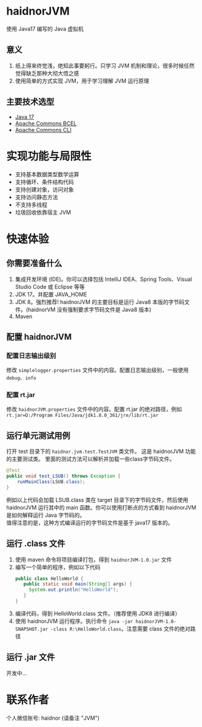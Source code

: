 # haidnorJVM
使用 Java17 编写的 Java 虚拟机

## 意义  
1. 纸上得来终觉浅，绝知此事要躬行。只学习 JVM 机制和理论，很多时候任然觉得缺乏那种大彻大悟之感  
2. 使用简单的方式实现 JVM，用于学习理解 JVM 运行原理

## 主要技术选型
* [Java 17](https://www.oracle.com/java/technologies/javase/jdk17-archive-downloads.html)
* [Apache Commons BCEL](https://commons.apache.org/proper/commons-bcel/)
* [Apache Commons CLI](https://commons.apache.org/proper/commons-cli/)

# 实现功能与局限性
* 支持基本数据类型数学运算
* 支持循环、条件结构代码
* 支持创建对象，访问对象
* 支持访问静态方法
* 不支持多线程
* 垃圾回收依靠宿主 JVM

# 快速体验
## 你需要准备什么
1. 集成开发环境 (IDE)。你可以选择包括 IntelliJ IDEA、Spring Tools、Visual Studio Code 或 Eclipse 等等
2. JDK 17。并配置 JAVA_HOME
3. JDK 8。强烈推荐! haidnorJVM 的主要目标是运行 Java8 本版的字节码文件。(haidnorVM 没有强制要求字节码文件是 Java8 版本)
4. Maven

## 配置 haidnorJVM
### 配置日志输出级别
修改 `simplelogger.properties` 文件中的内容。配置日志输出级别，一般使用 `debug`、`info`

### 配置 rt.jar
修改 `haidnorJVM.properties` 文件中的内容。配置 rt.jar 的绝对路径，例如`rt.jar=D:/Program Files/Java/jdk1.8.0_361/jre/lib/rt.jar`

## 运行单元测试用例
打开 test 目录下的 `haidnor.jvm.test.TestJVM` 类文件。 这是 haidnorJVM 功能的主要测试类。 里面的测试方法可以解析并加载一些class字节码文件。
```java
@Test
public void test_LSUB() throws Exception {
    runMainClass(LSUB.class);
}
```
例如以上代码会加载 LSUB.class 类在 target 目录下的字节码文件，然后使用 haidnorJVM 运行其中的 main 函数。你可以使用打断点的方式看到 haidnorJVM 是如何解释运行 Java 字节码的。   
值得注意的是，这种方式编译运行的字节码文件是基于 java17 版本的。

## 运行 .class 文件
1. 使用 maven 命令将项目编译打包，得到 `haidnorJVM-1.0.jar` 文件
2. 编写一个简单的程序，例如以下代码
   ```java
   public class HelloWorld {
      public static void main(String[] args) {
        System.out.println("HelloWorld");
      }
   }
   ```
3. 编译代码，得到 HelloWorld.class 文件。（推荐使用 JDK8 进行编译）
4. 使用 haidnorJVM 运行程序。执行命令 `java -jar haidnorJVM-1.0-SNAPSHOT.jar -class R:\HelloWorld.class`。注意需要 class 文件的绝对路径

## 运行 .jar 文件
开发中...

# 联系作者
个人微信账号: haidnor (请备注 "JVM")